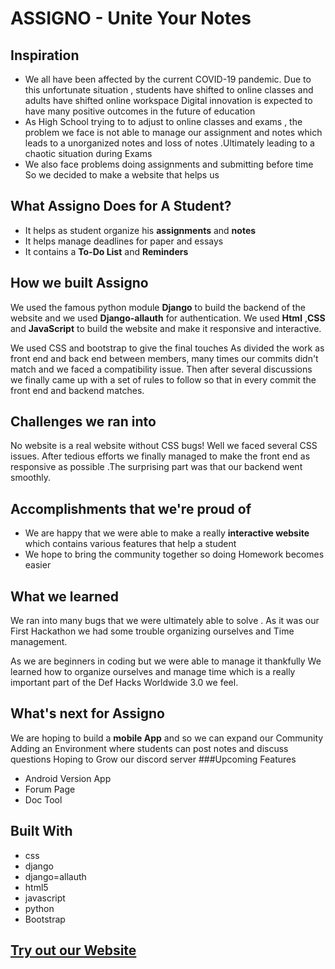 # **ASSIGNO** - Unite Your Notes
## Inspiration
-  We all have been affected by the current COVID-19 pandemic. Due to this unfortunate situation , students have shifted to online classes and adults have shifted online workspace Digital innovation is expected to have many positive outcomes in the future of education
- As High School trying to to adjust to online classes and exams , the problem we face is not able to manage our assignment and notes which leads to a unorganized notes and loss of notes .Ultimately leading to a chaotic situation during Exams
- We also face problems doing assignments and submitting before time So we decided to make a website that helps us

## What Assigno Does for A Student?
- It helps as student organize his **assignments** and **notes**
- It helps manage deadlines for paper and essays
- It contains a **To-Do List** and **Reminders**


## How we built Assigno
We used the famous python module **Django**  to build the backend of the website and we used **Django-allauth** for authentication. We used **Html** ,**CSS** and **JavaScript** to build the website and make it responsive and interactive.<br>
 <p>We used CSS and bootstrap to give the final touches 
 As divided the work as front end and back end between members, many times our commits didn't match and we faced a compatibility issue. Then after several discussions we finally came up with a set of rules to follow so that in every commit the front end and backend matches.</p>

## Challenges we ran into
No website is a real website without CSS bugs! Well we faced several CSS issues. After tedious efforts we finally managed to make the front end as responsive as possible .The surprising part was that our backend went smoothly.


## Accomplishments that we're proud of
- We are happy that we were able to make a really **interactive website** which contains various features that help a student 
- We hope to bring the community together so doing Homework becomes easier 


## What we learned
<p>We ran into many bugs that we were ultimately able to solve . As it was our First Hackathon we had some trouble organizing ourselves and Time management. </p>
 <p>As we are beginners in coding but we were able to manage it thankfully We learned how to organize ourselves and manage time which is a really important part of the Def Hacks Worldwide 3.0 we feel.</p>

## What's next for Assigno
We are hoping to build a **mobile App** and so we can expand our Community
Adding an Environment where students can post notes and discuss questions
Hoping to Grow our discord server
###Upcoming Features
- Android Version App
- Forum Page
- Doc Tool

## Built With
- css
- django
- django=allauth
- html5
- javascript
- python
- Bootstrap

## [Try out our Website]()
